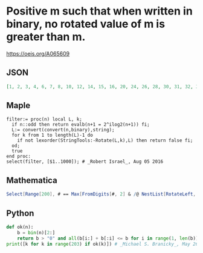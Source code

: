 # Positive m such that when written in binary, no rotated value of m is greater than m\.
https://oeis.org/A065609
## JSON
```JSON
[1, 2, 3, 4, 6, 7, 8, 10, 12, 14, 15, 16, 20, 24, 26, 28, 30, 31, 32, 36, 40, 42, 48, 50, 52, 54, 56, 58, 60, 62, 63, 64, 72, 80, 84, 96, 98, 100, 104, 106, 108, 112, 114, 116, 118, 120, 122, 124, 126, 127, 128, 136, 144, 160, 164, 168, 170, 192, 194, 196, 200, 202]
```
## Maple
```Maple
filter:= proc(n) local L, k;
  if n::odd then return evalb(n+1 = 2^ilog2(n+1)) fi;
  L:= convert(convert(n,binary),string);
  for k from 1 to length(L)-1 do
    if not lexorder(StringTools:-Rotate(L,k),L) then return false fi;
  od;
  true
end proc:
select(filter, [$1..1000]); # _Robert Israel_, Aug 05 2016
```
## Mathematica
```Mathematica
Select[Range[200], # == Max[FromDigits[#, 2] & /@ NestList[RotateLeft, dg = IntegerDigits[#, 2], Length@dg]] &] (* _Ivan Neretin_, Aug 04 2016 *)
```
## Python
```Python
def ok(n):
    b = bin(n)[2:]
    return b > "0" and all(b[i:] + b[:i] <= b for i in range(1, len(b)))
print([k for k in range(203) if ok(k)]) # _Michael S. Branicky_, May 26 2022
```
